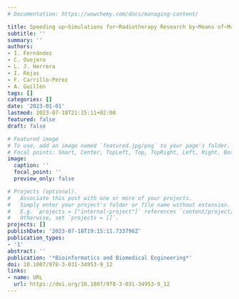 ```yaml
---
# Documentation: https://wowchemy.com/docs/managing-content/

title: Speeding up~Simulations for~Radiotherapy Research by~Means of~Machine Learning
subtitle: ''
summary: ''
authors:
- I. Fernández
- C. Ovejero
- L. J. Herrera
- I. Rojas
- F. Carrillo-Perez
- A. Guillén
tags: []
categories: []
date: '2023-01-01'
lastmod: 2023-07-18T21:15:11+02:00
featured: false
draft: false

# Featured image
# To use, add an image named `featured.jpg/png` to your page's folder.
# Focal points: Smart, Center, TopLeft, Top, TopRight, Left, Right, BottomLeft, Bottom, BottomRight.
image:
  caption: ''
  focal_point: ''
  preview_only: false

# Projects (optional).
#   Associate this post with one or more of your projects.
#   Simply enter your project's folder or file name without extension.
#   E.g. `projects = ["internal-project"]` references `content/project/deep-learning/index.md`.
#   Otherwise, set `projects = []`.
projects: []
publishDate: '2023-07-18T19:15:11.733796Z'
publication_types:
- '1'
abstract: ''
publication: '*Bioinformatics and Biomedical Engineering*'
doi: 10.1007/978-3-031-34953-9_12
links:
- name: URL
  url: https://doi.org/10.1007/978-3-031-34953-9_12
---
```

